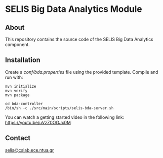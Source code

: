 SELIS Big Data Analytics Module
===============================

About
-----
This repository contains the source code of the SELIS Big Data Analytics component.

Installation
------------
Create a _conf/bda.properties_ file using the provided template. Compile and run with:

```
mvn initialize
mvn verify
mvn package

cd bda-controller 
/bin/sh -c ./src/main/scripts/selis-bda-server.sh
```
You can watch a getting started video in the following link:
https://youtu.be/uVzZ0OGJx0M

Contact
-------
selis@cslab.ece.ntua.gr 
